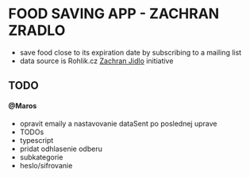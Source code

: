 # FOOD SAVING APP - ZACHRAN ZRADLO

- save food close to its expiration date by subscribing to a mailing list
- data source is Rohlik.cz [Zachran Jidlo](https://www.rohlik.cz/zachran-jidlo) initiative

## TODO

#### @Maros
- opravit emaily a nastavovanie dataSent po poslednej uprave
- TODOs
- typescript
- pridat odhlasenie odberu
- subkategorie
- heslo/sifrovanie